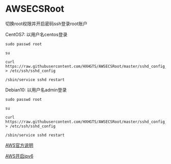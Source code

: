 # AWSECSRoot
切换root权限并开启密码ssh登录root账户

CentOS7:
以用户名centos登录

```
sudo passwd root

su

curl https://raw.githubusercontent.com/HXHGTS/AWSECSRoot/master/sshd_config_centos7 > /etc/ssh/sshd_config

/sbin/service sshd restart

```
Debian10:
以用户名admin登录

```
sudo passwd root

su

curl https://raw.githubusercontent.com/HXHGTS/AWSECSRoot/master/sshd_config_debian10 > /etc/ssh/sshd_config

/sbin/service sshd restart

```
[AWS官方说明](https://docs.aws.amazon.com/zh_cn/AWSEC2/latest/UserGuide/managing-users.html)

[AWS开启ipv6](https://docs.aws.amazon.com/zh_cn/vpc/latest/userguide/get-started-ipv6.html)
